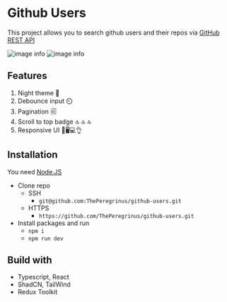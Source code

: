 # Github Users

This project allows you to search github users and their repos via [GitHub REST API](https://docs.github.com/en/rest)

![image info](/blob/master/assets/project.png)
![image info](/blob/master/assets/project1.png)

## Features
1. Night theme 🌙
2. Debounce input ⏲️
3. Pagination 🗐 
4. Scroll to top badge 🔝 🔝 🔝
5. Responsive UI  📱🖥️💻👌

## Installation
You need [Node.JS](https://nodejs.org/)
* Clone repo
  * SSH
    * ```git@github.com:ThePeregrinus/github-users.git```
  * HTTPS
    * ```https://github.com/ThePeregrinus/github-users.git```
* Install packages and run
  * ```npm i```
  * ```npm run dev```


## Build with
* Typescript, React
* ShadCN, TailWind
* Redux Toolkit